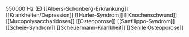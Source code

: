 550000 Hz (E)
[[Albers-Schönberg-Erkrankung]]
[[Krankheiten/Depression]]
[[Hurler-Syndrom]]
[[Knochenschwund]]
[[Mucopolysaccharidoses]]
[[Osteoporose]]
[[Sanfilippo-Syndrom]]
[[Scheie-Syndrom]]
[[Scheuermann-Krankheit]]
[[Senile Osteoporose]]